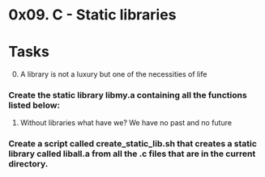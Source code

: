 # 0x09. C - Static libraries
# Tasks
0. A library is not a luxury but one of the necessities of life
### Create the static library libmy.a containing all the functions listed below:

1. Without libraries what have we? We have no past and no future
### Create a script called create_static_lib.sh that creates a static library called liball.a from all the .c files that are in the current directory.
